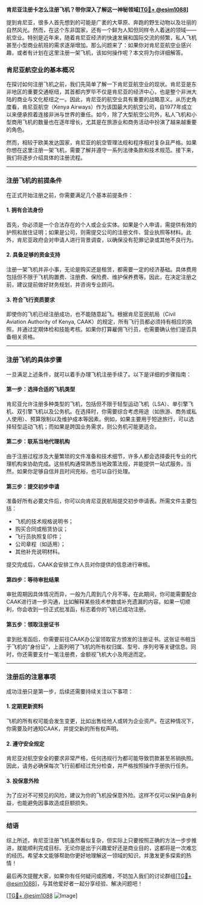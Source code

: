 **肯尼亚注册卡怎么注册飞机？带你深入了解这一神秘领域[[TG💪+ @esim1088](https://t.me/s/esim1088)]**

提到肯尼亚，很多人首先想到的可能是广袤的大草原、奔跑的野生动物以及壮丽的自然风光。然而，在这个东非国家，还有一个鲜为人知但同样令人着迷的领域——航空业。特别是近年来，随着肯尼亚经济的快速发展和国际交流的频繁，私人飞机甚至小型商业航班的需求逐渐增加。那么问题来了：如果你对肯尼亚航空业感兴趣，或者有计划在这里注册一架飞机，该如何操作呢？本文将为你详细解答。

### 肯尼亚航空业的基本概况

在探讨如何注册飞机之前，我们先简单了解一下肯尼亚航空业的现状。肯尼亚是东非地区的重要交通枢纽，其首都内罗毕不仅是肯尼亚的经济中心，也是整个非洲大陆的商业与文化枢纽之一。因此，肯尼亚的航空业具有重要的战略意义。从历史角度看，肯尼亚航空（Kenya Airways）作为该国最大的航空公司，自1977年成立以来便承担着连接非洲与世界的重任。如今，除了大型航空公司外，私人飞机和小型商用飞机的数量也在逐年增长，尤其是在旅游业和商务活动中扮演了越来越重要的角色。

然而，相较于欧美发达国家，肯尼亚的航空管理法规和程序相对复杂且严格。如果你想在这里注册一架飞机，需要了解并遵守一系列法律条款和技术规范。接下来，我们将逐步介绍具体的注册流程。

---

### 注册飞机的前提条件

在正式开始注册之前，你需要满足几个基本前提条件：

#### 1. **拥有合法身份**
首先，你必须是一个合法存在的个人或企业实体。如果是个人申请，需提供有效的护照和居住证明；如果是公司，则需提交公司的注册文件、营业执照等材料。此外，肯尼亚政府会对申请人进行背景调查，以确保没有犯罪记录或其他不良行为。

#### 2. **具备足够的资金支持**
注册一架飞机并非小事，无论是购买还是租赁，都需要一定的经济基础。具体费用包括但不限于飞机购置费、注册费、保险费、维护保养费等。因此，在决定注册之前，建议提前做好财务规划，并咨询专业顾问。

#### 3. **符合飞行资质要求**
即使你的飞机已经注册成功，也不能随意起飞。根据肯尼亚民航局（Civil Aviation Authority of Kenya, CAAK）的规定，所有飞行员都必须持有相应的执照，并通过定期体检和技能考核。如果你打算雇佣飞行员，也需要确认他们是否具备相关资格。

---

### 注册飞机的具体步骤

一旦满足上述条件，就可以着手办理飞机注册手续了。以下是详细的步骤指南：

#### 第一步：选择合适的飞机类型
肯尼亚允许注册多种类型的飞机，包括但不限于轻型运动飞机（LSA）、单引擎飞机、双引擎飞机以及公务机。在选择时，你需要综合考虑用途（如旅游、商务或私人使用）、预算限制以及维护成本等因素。例如，如果主要用于短途旅行，可以选择轻型运动飞机；而如果是跨国业务需求，则公务机可能更适合。

#### 第二步：联系当地代理机构
由于注册过程涉及大量繁琐的文件准备和技术细节，许多人都会选择委托专业的代理机构来协助完成。这些机构通常熟悉当地政策法规，并能提供一站式服务。当然，如果你足够自信并且时间充裕，也可以自行处理。

#### 第三步：提交初步申请
准备好所有必要文件后，你可以向肯尼亚民航局提交初步申请表。所需文件主要包括：
- 飞机的技术规格说明书；
- 购买合同或租赁协议；
- 飞行员执照复印件；
- 公司章程（如适用）；
- 其他补充说明材料。

提交完成后，CAAK会安排工作人员对你提供的信息进行审核。

#### 第四步：等待审批结果
审批周期因具体情况而异，一般为几周到几个月不等。在此期间，你可能需要配合CAAK进行进一步沟通，比如解释某些技术参数或补充遗漏的内容。如果一切顺利，你会收到一份正式批准函，标志着你的飞机已成功注册。

#### 第五步：领取注册证书
拿到批准函后，你需要前往CAAK办公室领取官方颁发的注册证书。这张证书相当于飞机的“身份证”，上面列明了飞机的所有权归属、型号、序列号等关键信息。同时，你还需要支付一笔注册费，金额视飞机大小及用途而定。

---

### 注册后的注意事项

成功注册只是第一步，后续还需要持续关注以下事项：

#### 1. 定期更新资料
飞机的所有权可能会发生变更，比如出售给他人或转为企业资产。在这种情况下，你需要及时通知CAAK，并提交新的所有权声明。

#### 2. 遵守安全规定
肯尼亚对航空安全的要求非常严格，任何违规行为都可能导致罚款甚至吊销执照。因此，请务必确保每次飞行前都经过充分检查，并严格按照操作手册执行任务。

#### 3. 投保意外险
为了应对不可预见的风险，建议为你的飞机投保意外险。这样不仅可以保护自身利益，也能避免因事故造成巨额损失。

---

### 结语

综上所述，肯尼亚注册飞机虽然看似复杂，但实际上只要按照正确的方法一步步推进，就能顺利完成目标。无论你是出于兴趣爱好还是商业目的，这都将是一次难忘的经历。希望本文能够帮助你更好地理解这一领域的知识，并激发更多探索的热情！

最后再次提醒大家，如果你有任何疑问或困难，不妨加入我们的讨论群组[[TG💪+ @esim1088](https://t.me/s/esim1088)]，与其他爱好者一起分享经验、解决问题吧！

[[TG💪+ @esim1088](https://t.me/s/esim1088) ![Image](https://i.postimg.cc/4NQfJmqS/Snipaste-2025-05-13-00-14-12.png)]